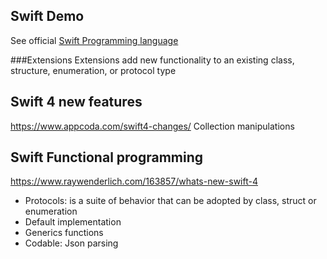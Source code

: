 Swift Demo
-
See official [Swift Programming language](https://developer.apple.com/library/content/documentation/Swift/Conceptual/Swift_Programming_Language/TheBasics.html#//apple_ref/doc/uid/TP40014097-CH5-ID309)

###Extensions
Extensions add new functionality to an existing class, structure, enumeration, or protocol type


Swift 4 new features
-
https://www.appcoda.com/swift4-changes/
Collection manipulations



Swift Functional programming
-

https://www.raywenderlich.com/163857/whats-new-swift-4
- Protocols: is a suite of behavior that can be adopted by class, struct or enumeration
- Default implementation
- Generics functions
- Codable: Json parsing